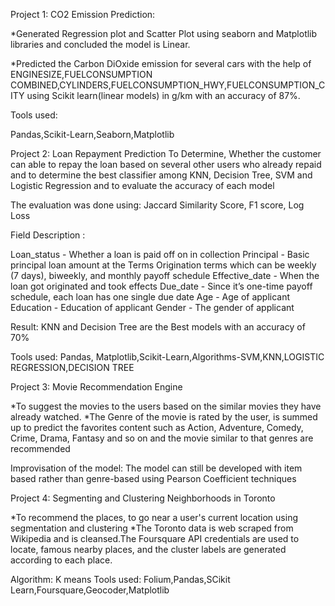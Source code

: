 Project 1: CO2 Emission Prediction: 

*Generated Regression plot and Scatter Plot using seaborn and Matplotlib libraries and concluded the model is Linear.

*Predicted the Carbon DiOxide emission for several cars with the help of ENGINESIZE,FUELCONSUMPTION COMBINED,CYLINDERS,FUELCONSUMPTION_HWY,FUELCONSUMPTION_CITY      using Scikit learn(linear models) in g/km with an accuracy of 87%.

Tools used: 

Pandas,Scikit-Learn,Seaborn,Matplotlib

Project 2: Loan Repayment Prediction
To Determine, Whether the customer can able to repay the loan based on several other users who already repaid and to determine the best classifier among KNN, Decision Tree, SVM and Logistic Regression  and to evaluate the accuracy of each model

The evaluation was done using: Jaccard Similarity Score, F1 score, Log Loss

Field	Description :

Loan_status	- Whether a loan is paid off on in collection
Principal -	Basic principal loan amount at the
Terms	Origination terms which can be weekly (7 days), biweekly, and monthly payoff schedule
Effective_date -	When the loan got originated and took effects
Due_date - Since it’s one-time payoff schedule, each loan has one single due date
Age	- Age of applicant
Education	- Education of applicant
Gender -	The gender of applicant

Result:
KNN and Decision Tree are the Best models with an accuracy of 70%

Tools used: Pandas, Matplotlib,Scikit-Learn,Algorithms-SVM,KNN,LOGISTIC REGRESSION,DECISION TREE

Project 3: Movie Recommendation Engine

*To suggest the movies to the users based on the similar movies they have already watched.
*The Genre of the movie is rated by the user, is summed up to predict the favorites content such as Action, Adventure, Comedy, Crime, Drama, Fantasy and so on and the movie similar to that genres are recommended

Improvisation of the model:
The model can still be developed with item based rather than genre-based using Pearson Coefficient techniques

Project 4: Segmenting and Clustering Neighborhoods in Toronto

*To recommend the places, to go near a user's current location using segmentation and clustering 
*The Toronto data is web scraped from Wikipedia and is cleansed.The Foursquare API credentials are used to locate, famous nearby places, and the cluster labels are generated according to each place.

Algorithm: K means 
Tools used: Folium,Pandas,SCikit Learn,Foursquare,Geocoder,Matplotlib
